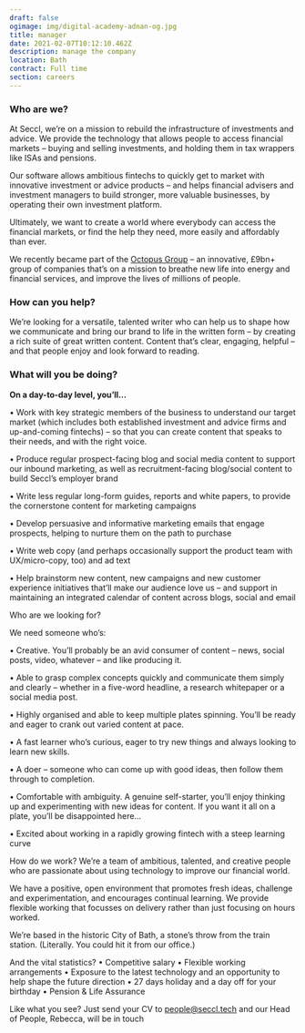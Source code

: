 ```yaml
---
draft: false
ogimage: img/digital-academy-adnan-og.jpg
title: manager
date: 2021-02-07T10:12:10.462Z
description: manage the company
location: Bath
contract: Full time
section: careers
---
```

### Who are we?

At Seccl, we’re on a mission to rebuild the infrastructure of investments and advice. We provide the technology that allows people to access financial markets – buying and selling investments, and holding them in tax wrappers like ISAs and pensions.

Our software allows ambitious fintechs to quickly get to market with innovative investment or advice products – and helps financial advisers and investment managers to build stronger, more valuable businesses, by operating their own investment platform.

Ultimately, we want to create a world where everybody can access the financial markets, or find the help they need, more easily and affordably than ever.

We recently became part of the [Octopus Group](https://www.octopusgroup.com/) – an innovative, £9bn+ group of companies that’s on a mission to breathe new life into energy and financial services, and improve the lives of millions of people.

### How can you help?

We’re looking for a versatile, talented writer who can help us to shape how we communicate and bring our brand to life in the written form – by creating a rich suite of great written content. Content that’s clear, engaging, helpful – and that people enjoy and look forward to reading.

### What will you be doing?

**On a day-to-day level, you’ll…**

•	Work with key strategic members of the business to understand our target market (which includes both established investment and advice firms and up-and-coming fintechs) – so that you can create content that speaks to their needs, and with the right voice.

•	Produce regular prospect-facing blog and social media content to support our inbound marketing, as well as recruitment-facing blog/social content to build Seccl’s employer brand

•	Write less regular long-form guides, reports and white papers, to provide the cornerstone content for marketing campaigns

•	Develop persuasive and informative marketing emails that engage prospects, helping to nurture them on the path to purchase

•	Write web copy (and perhaps occasionally support the product team with UX/micro-copy, too) and ad text

•	Help brainstorm new content, new campaigns and new customer experience initiatives that’ll make our audience love us – and support in maintaining an integrated calendar of content across blogs, social and email

Who are we looking for?

We need someone who’s:

•	Creative. You’ll probably be an avid consumer of content – news, social posts, video, whatever – and like producing it. 

•	Able to grasp complex concepts quickly and communicate them simply and clearly – whether in a five-word headline, a research whitepaper or a social media post.

•	Highly organised and able to keep multiple plates spinning. You’ll be ready and eager to crank out varied content at pace.

•	A fast learner who’s curious, eager to try new things and always looking to learn new skills.

•	A doer – someone who can come up with good ideas, then follow them through to completion.

•	Comfortable with ambiguity. A genuine self-starter, you’ll enjoy thinking up and experimenting with new ideas for content. If you want it all on a plate, you’ll be disappointed here…

•	Excited about working in a rapidly growing fintech with a steep learning curve

How do we work?
We’re a team of ambitious, talented, and creative people who are passionate about using technology to improve our financial world.

We have a positive, open environment that promotes fresh ideas, challenge and experimentation, and encourages continual learning. We provide flexible working that focusses on delivery rather than just focusing on hours worked.

We’re based in the historic City of Bath, a stone’s throw from the train station. (Literally. You could hit it from our office.)

And the vital statistics?
•	Competitive salary
•	Flexible working arrangements
•	Exposure to the latest technology and an opportunity to help shape the future direction
•	27 days holiday and a day off for your birthday
•	Pension & Life Assurance

Like what you see?
Just send your CV to people@seccl.tech and our Head of People, Rebecca, will be in touch